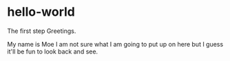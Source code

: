 # hello-world
The first step 
Greetings.

My name is Moe I am not sure what I am going to put up on here but I guess it'll be fun to look back and see. 
